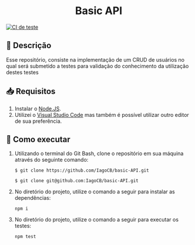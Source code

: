 <h1 align="center"> Basic API </h1>

[![CI de teste](https://github.com/IagoCB/basic-API/actions/workflows/node.js.yml/badge.svg?branch=main)](https://github.com/IagoCB/basic-API/actions/workflows/node.js.yml)


## 📝 Descrição <a name="Descrição"></a>

Esse repositório, consiste na implementação de um CRUD de usuários no qual será submetido a testes para validação do conhecimento da utilização destes testes
<br>

## 📥 Requisitos <a name="Requisitos"></a>
1. Instalar o [Node.JS](https://nodejs.org/en/download/).
2. Utilizei o [Visual Studio Code](https://code.visualstudio.com/) mas também é possível utilizar outro editor de sua preferência.

## 🧩 Como executar <a name="Como-executar"></a>
1. Utilizando o terminal do Git Bash, clone o repositório em sua máquina através do seguinte comando:
    ```
    $ git clone https://github.com/IagoCB/basic-API.git
    ```
    ```
    $ git clone git@github.com:IagoCB/basic-API.git
    ```

2. No diretório do projeto, utilize o comando a seguir para instalar as dependências:
    ```
    npm i
    ```
3. No diretório do projeto, utilize o comando a seguir para executar os testes:
    ```
    npm test
    ```
